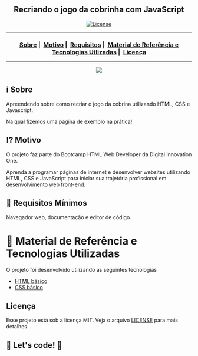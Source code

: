 <h2 align="center">Recriando o jogo da cobrinha com JavaScript</h2>

<p align="center">
  <a href="LICENSE">
    <img alt="License" src="https://img.shields.io/badge/license-MIT-%23F8952D">    
  </a>
</p>

---

<h3 align="center">
    <a href="#information_source-sobre">Sobre</a>&nbsp;|&nbsp;
  <a href="#interrobang-motivo">Motivo</a>&nbsp;|&nbsp;
  <a href="#seedling-requisitos-mínimos">Requisitos</a>&nbsp;|&nbsp;
  <a href="#rocket-tecnologias-utilizadas">Material de Referência e Tecnologias Utlizadas</a>&nbsp;|&nbsp;
  <a href="#licença">Licença</a>
</h3>

---

<p align="center">
  <img src="./img/pagina_exemplo.jpg" max-width="800">
</p>

## :information_source: Sobre

Apreendendo sobre como recriar o jogo da cobrina utilizando HTML, CSS e Javascript.

Na qual fizemos uma página de exemplo na prática!

## :interrobang: Motivo

O projeto faz parte do Bootcamp HTML Web Developer da Digital Innovation One.

Aprenda a programar páginas de internet e desenvolver websites utilizando HTML, CSS e JavaScript para iniciar sua trajetória profissional em desenvolvimento web front-end.

## :seedling: Requisitos Mínimos

Navegador web, documentação e editor de código.

# :rocket: Material de Referência e Tecnologias Utilizadas

O projeto foi desenvolvido utilizando as seguintes tecnologias

- [HTML básico](https://www.w3schools.com/html/)
- [CSS básico](https://developer.mozilla.org/pt-BR/docs/Web/CSS)

## Licença

Esse projeto está sob a licença MIT. Veja o arquivo [LICENSE](LICENSE) para mais detalhes.

## 🚀 Let's code! 🚀
